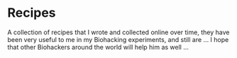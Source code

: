 <h1>Recipes</h1>

A collection of recipes that I wrote and collected online over time, they have been very useful to me in my Biohacking experiments, and still are ...
I hope that other Biohackers around the world will help him as well ...
